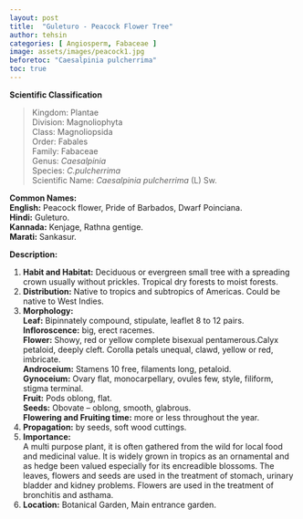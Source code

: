 ```yaml
---
layout: post
title:  "Guleturo - Peacock Flower Tree"
author: tehsin
categories: [ Angiosperm, Fabaceae ]
image: assets/images/peacock1.jpg
beforetoc: "Caesalpinia pulcherrima"
toc: true
---
```


**Scientific Classification**  
>Kingdom:			Plantae  
>Division:			Magnoliophyta  
>Class:				Magnoliopsida  
>Order:				Fabales  
>Family:			Fabaceae  
>Genus:				*Caesalpinia*  
>Species:			*C.pulcherrima*  
>Scientific Name:	*Caesalpinia pulcherrima* (L) Sw.  

**Common Names:**  
**English:**			Peacock flower, Pride of Barbados, Dwarf Poinciana.  
**Hindi:**				Guleturo.  
**Kannada:**			Kenjage, Rathna gentige.  
**Marati:**				Sankasur.  

**Description:**  
1. **Habit and Habitat:** Deciduous or evergreen small tree with a spreading crown usually without prickles. Tropical dry forests to moist forests.  
2. **Distribution:** Native to tropics and subtropics of Americas. Could be native to West Indies.  
3. **Morphology:**  
**Leaf:** Bipinnately compound, stipulate, leaflet 8 to 12 pairs.  
**Infloroscence:** big, erect racemes.  
**Flower:** Showy, red or yellow complete bisexual pentamerous.Calyx petaloid, deeply cleft. Corolla petals unequal, clawd, yellow or red, imbricate.  
**Androceium:** Stamens 10 free, filaments long, petaloid.  
**Gynoceium:** Ovary flat, monocarpellary, ovules few, style, filiform, stigma terminal.  
**Fruit:** Pods oblong, flat.  
**Seeds:** Obovate – oblong, smooth, glabrous.  
**Flowering and Fruiting time:** more or less throughout the year.  
4. **Propagation:** by seeds, soft wood cuttings.  
5. **Importance:**  
A multi purpose plant, it is often gathered from the wild for local food and medicinal value. It is widely grown in tropics as an ornamental and as hedge been valued especially for its encreadible blossoms. The leaves, flowers and seeds are used in the treatment of stomach, urinary bladder and kidney problems. Flowers are used in the treatment of bronchitis and asthama.  
6. **Location:** Botanical Garden, Main entrance garden.  
